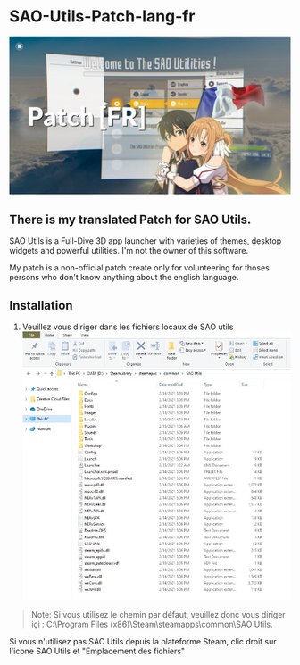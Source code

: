 # SAO-Utils-Patch-lang-fr

![SAO Utils Patch[FR]](Images/final.jpg)

## There is my translated Patch for SAO Utils.

SAO Utils is a Full-Dive 3D app launcher with varieties of themes, desktop widgets and powerful utilities. 
I'm not the owner of this software.

My patch is a non-official patch create only for volunteering for thoses persons who don't know anything about the english language.

## Installation

1) Veuillez vous diriger dans les fichiers locaux de SAO utils
![Fichiers locaux de SAO utils](Images/SnipOne.JPG)

> Note: Si vous utilisez le chemin par défaut, veuillez donc vous diriger içi :
 C:\Program Files (x86)\Steam\steamapps\common\SAO Utils.

Si vous n'utilisez pas SAO Utils depuis la plateforme Steam, clic droit sur l'icone SAO Utils et "Emplacement des fichiers"